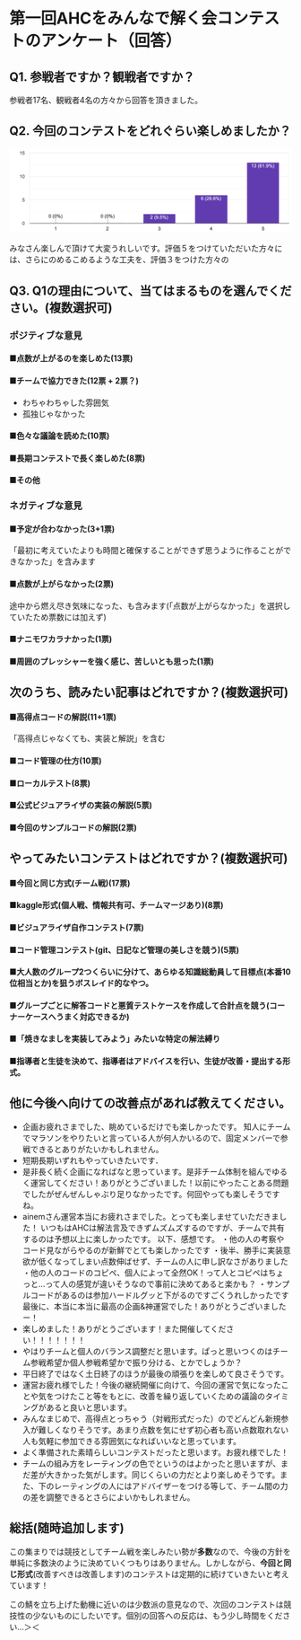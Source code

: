 # 第一回AHCをみんなで解く会コンテストのアンケート（回答）
## Q1. 参戦者ですか？観戦者ですか？
参戦者17名、観戦者4名の方々から回答を頂きました。

## Q2. 今回のコンテストをどれぐらい楽しめましたか？
![Q2結果](./Q2.png)

みなさん楽しんで頂けて大変うれしいです。評価５をつけていただいた方々には、さらにのめるこめるような工夫を、評価３をつけた方々の

## Q3. Q1の理由について、当てはまるものを選んでください。(複数選択可)
### ポジティブな意見
#### ■点数が上がるのを楽しめた(13票)
#### ■チームで協力できた(12票 + 2票？)
  - わちゃわちゃした雰囲気
  - 孤独じゃなかった
#### ■色々な議論を読めた(10票)
#### ■長期コンテストで長く楽しめた(8票)
#### ■その他
### ネガティブな意見
#### ■予定が合わなかった(3+1票)
「最初に考えていたよりも時間と確保することができず思うように作ることができなかった」を含みます
#### ■点数が上がらなかった(2票)
途中から燃え尽き気味になった、も含みます(「点数が上がらなかった」を選択していたため票数には加えず)

#### ■ナニモワカラナかった(1票)
#### ■周囲のプレッシャーを強く感じ、苦しいとも思った(1票)

## 次のうち、読みたい記事はどれですか？(複数選択可)
#### ■高得点コードの解説(11+1票)
「高得点じゃなくても、実装と解説」を含む
#### ■コード管理の仕方(10票)
#### ■ローカルテスト(8票)
#### ■公式ビジュアライザの実装の解説(5票)
#### ■今回のサンプルコードの解説(2票)

## やってみたいコンテストはどれですか？(複数選択可)

#### ■今回と同じ方式(チーム戦)(17票)
#### ■kaggle形式(個人戦、情報共有可、チームマージあり)(8票)
#### ■ビジュアライザ自作コンテスト(7票)
#### ■コード管理コンテスト(git、日記など管理の美しさを競う)(5票)
#### ■大人数のグループ2つくらいに分けて、あらゆる知識総動員して目標点(本番10位相当とか)を狙うボスレイド的なやつ。
#### ■グループごとに解答コードと悪質テストケースを作成して合計点を競う(コーナーケースへうまく対応できるか)
#### ■「焼きなましを実装してみよう」みたいな特定の解法縛り
#### ■指導者と生徒を決めて、指導者はアドバイスを行い、生徒が改善・提出する形式。

## 他に今後へ向けての改善点があれば教えてください。
  - 企画お疲れさまでした、眺めているだけでも楽しかったです。 知人にチームでマラソンをやりたいと言っている人が何人かいるので、固定メンバーで参戦できるとありがたいかもしれません。
  - 短期長期いずれもやっていきたいです．
  - 是非長く続く企画になればなと思っています。是非チーム体制を組んでゆるく運営してください！ありがとうございました！以前にやったことある問題でしたがぜんぜんしゃぶり足りなかったです。何回やっても楽しそうですね。
  - ainemさん運営本当にお疲れさまでした。とっても楽しませていただきました！ いつもはAHCは解法言及できずムズムズするのですが、チームで共有するのは予想以上に楽しかったです。  以下、感想です。 ・他の人の考察やコード見ながらやるのが新鮮でとても楽しかったです ・後半、勝手に実装意欲が低くなってしまい点数伸ばせず、チームの人に申し訳なさがありました ・他の人のコードのコピペ、個人によって全然OK！って人とコピペはちょっと…って人の感覚が違いそうなので事前に決めてあると楽かも？ ・サンプルコードがあるのは参加ハードルグッと下がるのですごくうれしかったです  最後に、本当に本当に最高の企画&神運営でした！ありがとうございましたー！
  - 楽しめました！ありがとうございます！また開催してください！！！！！！！
  - やはりチームと個人のバランス調整だと思います。ぱっと思いつくのはチーム参戦希望か個人参戦希望かで振り分ける、とかでしょうか？
  - 平日終了ではなく土日終了のほうが最後の頑張りを楽しめて良さそうです。
  - 運営お疲れ様でした！今後の継続開催に向けて、今回の運営で気になったことや気をつけたこと等をもとに、改善を繰り返していくための議論のタイミングがあると良いと思います。
  - みんなまじめで、高得点とっちゃう（対戦形式だった）のでどんどん新規参入が難しくなりそうです。あまり点数を気にせず初心者も高い点数取れない人も気軽に参加できる雰囲気になればいいなと思っています。
  - よく準備された素晴らしいコンテストだったと思います。お疲れ様でした！
  - チームの組み方をレーティングの色でというのはよかったと思いますが、まだ差が大きかった気がします。同じくらいの力だとより楽しめそうです。また、下のレーティングの人にはアドバイザーをつける等して、チーム間の力の差を調整できるとさらによいかもしれません。

## 総括(随時追加します)
この集まりでは競技としてチーム戦を楽しみたい勢が**多数**なので、今後の方針を単純に多数決のように決めていくつもりはありません。しかしながら、**今回と同じ形式**(改善すべきは改善します)のコンテストは定期的に続けていきたいと考えています！

この鯖を立ち上げた動機に近いのは少数派の意見なので、次回のコンテストは競技性の少ないものにしたいです。個別の回答への反応は、もう少し時間をください…＞＜
